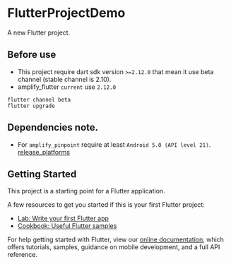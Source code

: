 # FlutterProjectDemo

A new Flutter project.

## Before use

* This project require dart sdk version `>=2.12.0` that mean it use beta channel (stable channel is 2.10).
* amplify_flutter `current` use `2.12.0`

```
flutter channel beta
flutter upgrade
```
## Dependencies note.

* For `amplify_pinpoint` require at least `Android 5.0 (API level 21)`. [release_platforms](https://developer.android.com/studio/releases/platforms)


## Getting Started

This project is a starting point for a Flutter application.

A few resources to get you started if this is your first Flutter project:

- [Lab: Write your first Flutter app](https://flutter.dev/docs/get-started/codelab)
- [Cookbook: Useful Flutter samples](https://flutter.dev/docs/cookbook)

For help getting started with Flutter, view our
[online documentation](https://flutter.dev/docs), which offers tutorials,
samples, guidance on mobile development, and a full API reference.
